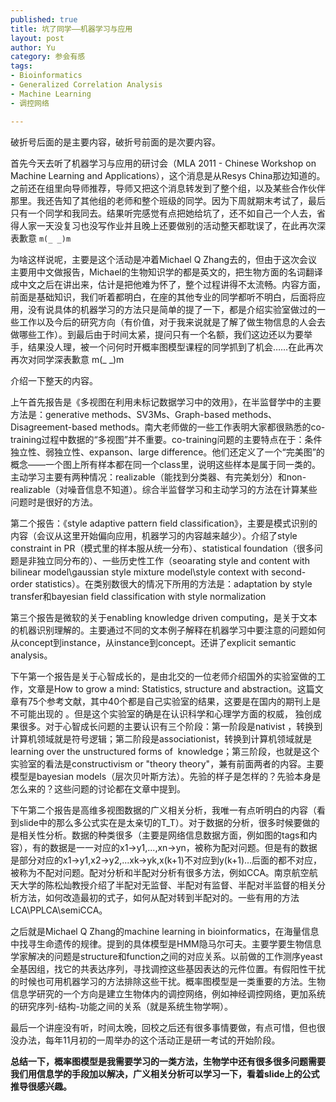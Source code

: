 ```yaml
--- 
published: true
title: 坑了同学——机器学习与应用
layout: post
author: Yu
category: 参会有感
tags:
- Bioinformatics
- Generalized Correlation Analysis
- Machine Learning
- 调控网络

---
```

破折号后面的是主要内容，破折号前面的是次要内容。


首先今天去听了机器学习与应用的研讨会（MLA 2011 - Chinese Workshop on Machine Learning and Applications），这个消息是从Resys China那边知道的。之前还在组里向导师推荐，导师又把这个消息转发到了整个组，以及某些合作伙伴那里。我还告知了其他组的老师和整个班级的同学。因为下周就期末考试了，最后只有一个同学和我同去。结果听完感觉有点把她给坑了，还不如自己一个人去，省得人家一天没复习也没写作业并且晚上还要做别的活动整天都耽误了，在此再次深表歉意 <code>m(_ _)m</code>


为啥这样说呢，主要是这个活动是冲着Michael Q Zhang去的，但由于这次会议主要用中文做报告，Michael的生物知识学的都是英文的，把生物方面的名词翻译成中文之后在讲出来，估计是把他难为怀了，整个过程讲得不太流畅。内容方面，前面是基础知识，我们听着都明白，在座的其他专业的同学都听不明白，后面将应用，没有说具体的机器学习的方法只是简单的提了一下，都是介绍实验室做过的一些工作以及今后的研究方向（有价值，对于我来说就是了解了做生物信息的人会去做哪些工作）。到最后由于时间太紧，提问只有一个名额，我们这边还以为要举手，结果没人理，被一个问何时开概率图模型课程的同学抓到了机会……在此再次再次对同学深表歉意 m(_ _)m


介绍一下整天的内容。


上午首先报告是《多视图在利用未标记数据学习中的效用》，在半监督学中的主要方法是：generative methods、SV3Ms、Graph-based methods、Disagreement-based methods。南大老师做的一些工作表明大家都很熟悉的co-training过程中数据的“多视图”并不重要。co-training问题的主要特点在于：条件独立性、弱独立性、expanson、large difference。他们还定义了一个“完美图”的概念——一个图上所有样本都在同一个class里，说明这些样本是属于同一类的。主动学习主要有两种情况：realizable（能找到分类器、有完美划分）和non-realizable（对噪音信息不知道）。综合半监督学习和主动学习的方法在计算某些问题时是很好的方法。


第二个报告：《style adaptive pattern field classification》，主要是模式识别的内容（会议从这里开始偏向应用，机器学习的内容越来越少）。介绍了style constraint in PR（模式里的样本服从统一分布）、statistical foundation（很多问题是非独立同分布的）、一些历史性工作（seoarating style and content with bilinear model\gaussian style mixture model\style context with second-order statistics）。在类别数很大的情况下所用的方法是：adaptation by style transfer和bayesian field classification with style normalization


第三个报告是微软的关于enabling knowledge driven computing，是关于文本的机器识别理解的。主要通过不同的文本例子解释在机器学习中要注意的问题如何从concept到instance，从instance到concept。还讲了explicit semantic analysis。


下午第一个报告是关于心智成长的，是由北交的一位老师介绍国外的实验室做的工作，文章是How to grow a mind: Statistics, structure and abstraction。这篇文章有75个参考文献，其中40个都是自己实验室的结果，这要是在国内的期刊上是不可能出现的 。但是这个实验室的确是在认识科学和心理学方面的权威， 独创成果很多。对于心智成长问题的主要认识有三个阶段：第一阶段是nativist ，转换到计算机领域就是符号逻辑；第二阶段是associationist，转换到计算机领域就是learning over the unstructured forms of  knowledge；第三阶段，也就是这个实验室的看法是constructivism or "theory theory"，兼有前面两者的内容。主要模型是bayesian models（层次贝叶斯方法）。先验的样子是怎样的？先验本身是怎么来的？这些问题的讨论都在文章中提到。


下午第二个报告是高维多视图数据的广义相关分析，我唯一有点听明白的内容（看到slide中的那么多公式实在是太亲切的T_T）。对于数据的分析，很多时候要做的是相关性分析。数据的种类很多（主要是网络信息数据方面，例如图的tags和内容），有的数据是一一对应的x1-&gt;y1,...,xn-&gt;yn，被称为配对问题。但是有的数据是部分对应的x1-&gt;y1,x2-&gt;y2,...xk-&gt;yk,x(k+1)不对应到y(k+1)...后面的都不对应，被称为不配对问题。配对分析和半配对分析有很多方法，例如CCA。南京航空航天大学的陈松灿教授介绍了半配对无监督、半配对有监督、半配对半监督的相关分析方法，如何改造最初的式子，如何从配对转到半配对的。一些有用的方法LCA\PPLCA\semiCCA。


之后就是Michael Q Zhang的machine learning in bioinformatics，在海量信息中找寻生命遗传的规律。提到的具体模型是HMM隐马尔可夫。主要学要生物信息学家解决的问题是structure和function之间的对应关系。以前做的工作测序yeast全基因组，找它的共表达序列，寻找调控这些基因表达的元件位置。有假阳性干扰的时候也可用机器学习的方法排除这些干扰。概率图模型是一类重要的方法。生物信息学研究的一个方向是建立生物体内的调控网络，例如神经调控网络，更加系统的研究序列-结构-功能之间的关系（就是系统生物学啊）。


最后一个讲座没有听，时间太晚，回校之后还有很多事情要做，有点可惜，但也很没办法，每年11月初的一周举办的这个活动正是研一考试的开始阶段。


**总结一下，概率图模型是我需要学习的一类方法，生物学中还有很多很多问题需要我们用信息学的手段加以解决，广义相关分析可以学习一下，看着slide上的公式推导很感兴趣。**
